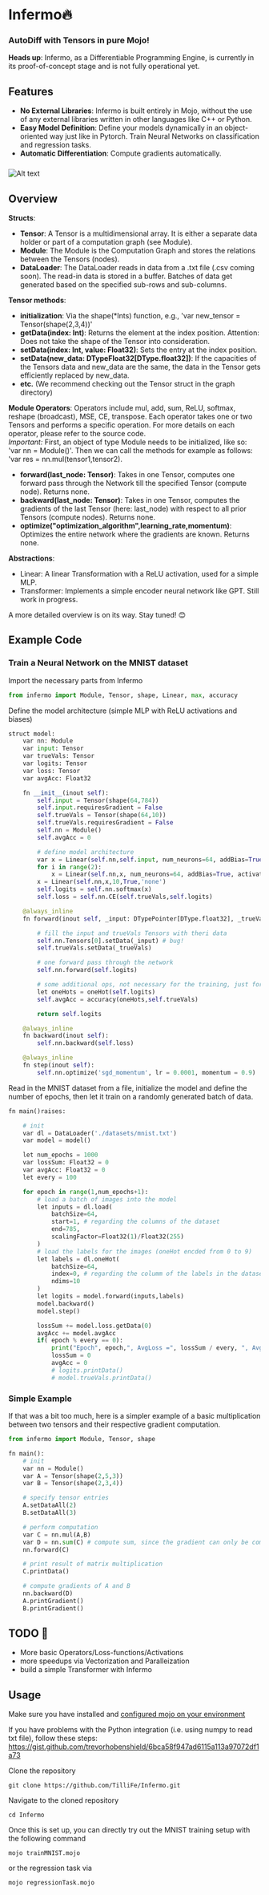 # Infermo🔥

### AutoDiff with Tensors in pure Mojo!

**Heads up**: Infermo, as a Differentiable Programming Engine, is currently in its proof-of-concept stage and is not fully operational yet. 

## Features

- **No External Libraries**: Infermo is built entirely in Mojo, without the use of any external libraries written in other languages like C++ or Python.
- **Easy Model Definition**: Define your models dynamically in an object-oriented way just like in Pytorch. Train Neural Networks on classification and regression tasks.
- **Automatic Differentiation**: Compute gradients automatically.

###
![Alt text](image-1.png)

## Overview

**Structs**:
- **Tensor**: A Tensor is a multidimensional array. It is either a separate data holder or part of a computation graph (see Module).
- **Module**: The Module is the Computation Graph and stores the relations between the Tensors (nodes).
- **DataLoader**: The DataLoader reads in data from a .txt file (.csv coming soon). The read-in data is stored in a buffer. Batches of data get generated based on the specified sub-rows and sub-columns.

**Tensor methods**:
- **initialization**: Via the shape(*Ints) function, e.g., 'var new_tensor = Tensor(shape(2,3,4))'
- **getData(index: Int)**: Returns the element at the index position. Attention: Does not take the shape of the Tensor into consideration.
- **setData(index: Int, value: Float32)**: Sets the entry at the index position.
- **setData(new_data: DTypeFloat32[DType.float32])**: If the capacities of the Tensors data and new_data are the same, the data in the Tensor gets efficiently replaced by new_data.
- **etc.** (We recommend checking out the Tensor struct in the graph directory)

**Module Operators**:
Operators include mul, add, sum, ReLU, softmax, reshape (broadcast), MSE, CE, transpose. Each operator takes one or two Tensors and performs a specific operation. For more details on each operator, please refer to the source code. \
*Important:* First, an object of type Module needs to be initialized, like so: 'var nn = Module()'. Then we can call the methods for example as follows: 'var res = nn.mul(tensor1,tensor2).
- **forward(last_node: Tensor)**: Takes in one Tensor, computes one forward pass through the Network till the specified Tensor (compute node). Returns none.
- **backward(last_node: Tensor)**: Takes in one Tensor, computes the gradients of the last Tensor (here: last_node) with respect to all prior Tensors (compute nodes). Returns none.
- **optimize("optimization_algorithm",learning_rate,momentum)**: Optimizes the entire network where the gradients are known. Returns none.

**Abstractions**:
- Linear: A linear Transformation with a ReLU activation, used for a simple MLP.
- Transformer: Implements a simple encoder neural network like GPT. Still work in progress.

A more detailed overview is on its way. Stay tuned! 😊


## Example Code

### Train a Neural Network on the **MNIST** dataset

Import the necessary parts from Infermo

```python
from infermo import Module, Tensor, shape, Linear, max, accuracy
```

Define the model architecture (simple MLP with ReLU activations and biases)

```python
struct model:
    var nn: Module
    var input: Tensor
    var trueVals: Tensor
    var logits: Tensor
    var loss: Tensor
    var avgAcc: Float32

    fn __init__(inout self):
        self.input = Tensor(shape(64,784))
        self.input.requiresGradient = False
        self.trueVals = Tensor(shape(64,10))
        self.trueVals.requiresGradient = False
        self.nn = Module()
        self.avgAcc = 0

        # define model architecture
        var x = Linear(self.nn,self.input, num_neurons=64, addBias=True, activation='ReLU')
        for i in range(2):
            x = Linear(self.nn,x, num_neurons=64, addBias=True, activation='ReLU')
        x = Linear(self.nn,x,10,True,'none')
        self.logits = self.nn.softmax(x)
        self.loss = self.nn.CE(self.trueVals,self.logits)

    @always_inline     
    fn forward(inout self, _input: DTypePointer[DType.float32], _trueVals: DTypePointer[DType.float32]) -> Tensor:

        # fill the input and trueVals Tensors with theri data
        self.nn.Tensors[0].setData(_input) # bug!
        self.trueVals.setData(_trueVals)

        # one forward pass through the network
        self.nn.forward(self.logits)

        # some additional ops, not necessary for the training, just for showing the accuracy
        let oneHots = oneHot(self.logits)
        self.avgAcc = accuracy(oneHots,self.trueVals)

        return self.logits

    @always_inline
    fn backward(inout self):
        self.nn.backward(self.loss)

    @always_inline
    fn step(inout self):
        self.nn.optimize('sgd_momentum', lr = 0.0001, momentum = 0.9)
```

Read in the MNIST dataset from a file, initialize the model and define the number of epochs, then let it train on a randomly generated batch of data. 

```python
fn main()raises:

    # init
    var dl = DataLoader('./datasets/mnist.txt')
    var model = model()

    let num_epochs = 1000
    var lossSum: Float32 = 0
    var avgAcc: Float32 = 0
    let every = 100

    for epoch in range(1,num_epochs+1):
        # load a batch of images into the model
        let inputs = dl.load(
            batchSize=64,
            start=1, # regarding the columns of the dataset
            end=785,
            scalingFactor=Float32(1)/Float32(255)
        )
        # load the labels for the images (oneHot encded from 0 to 9)
        let labels = dl.oneHot(
            batchSize=64,
            index=0, # regarding the columm of the labels in the dataset
            ndims=10
        )
        let logits = model.forward(inputs,labels)
        model.backward()
        model.step()

        lossSum += model.loss.getData(0)
        avgAcc += model.avgAcc
        if( epoch % every == 0):
            print("Epoch", epoch,", AvgLoss =", lossSum / every, ", AvgAccuracy =", avgAcc / every)
            lossSum = 0      
            avgAcc = 0
            # logits.printData()
            # model.trueVals.printData()
```

### Simple Example

If that was a bit too much, here is a simpler example of a basic multiplication between two tensors and their respective gradient computation.

```python
from infermo import Module, Tensor, shape

fn main():
    # init
    var nn = Module()
    var A = Tensor(shape(2,5,3))
    var B = Tensor(shape(2,3,4))

    # specify tensor entries
    A.setDataAll(2)
    B.setDataAll(3)

    # perform computation 
    var C = nn.mul(A,B)
    var D = nn.sum(C) # compute sum, since the gradient can only be computed of a scalar value
    nn.forward(C)

    # print result of matrix multiplication
    C.printData()

    # compute gradients of A and B
    nn.backward(D)
    A.printGradient()
    B.printGradient()
```

## TODO 🚀
- More basic Operators/Loss-functions/Activations
- more speedups via Vectorization and Paralleization
- build a simple Transformer with Infermo

## Usage
Make sure you have installed and [configured mojo on your environment](https://docs.modular.com/mojo/manual/get-started/index.html)

If you have problems with the Python integration (i.e. using numpy to read txt file), follow these steps: https://gist.github.com/trevorhobenshield/6bca58f947ad6115a113a97072df1a73

Clone the repository
```
git clone https://github.com/TilliFe/Infermo.git
```
Navigate to the cloned repository
```
cd Infermo
```
Once this is set up, you can directly try out the MNIST training setup with the following command
```
mojo trainMNIST.mojo
```
or the regression task via
```
mojo regressionTask.mojo
```